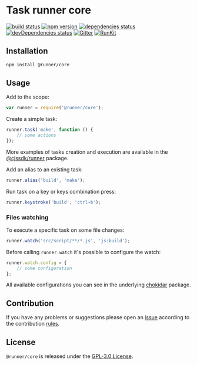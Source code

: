 Task runner core
================

[![build status](https://img.shields.io/travis/runner/core.svg?style=flat-square)](https://travis-ci.org/runner/core)
[![npm version](https://img.shields.io/npm/v/@runner/core.svg?style=flat-square)](https://www.npmjs.com/package/@runner/core)
[![dependencies status](https://img.shields.io/david/runner/core.svg?style=flat-square)](https://david-dm.org/runner/core)
[![devDependencies status](https://img.shields.io/david/dev/runner/core.svg?style=flat-square)](https://david-dm.org/runner/core?type=dev)
[![Gitter](https://img.shields.io/badge/gitter-join%20chat-blue.svg?style=flat-square)](https://gitter.im/DarkPark/runner)
[![RunKit](https://img.shields.io/badge/RunKit-try-yellow.svg?style=flat-square)](https://npm.runkit.com/@runner/core)


## Installation ##

```bash
npm install @runner/core
```


## Usage ##

Add to the scope:

```js
var runner = require('@runner/core');
```

Create a simple task:

```js
runner.task('make', function () {
    // some actions
});
```

More examples of tasks creation and execution are available
in the [@cjssdk/runner](https://www.npmjs.com/package/@cjssdk/runner) package.

Add an alias to an existing task:

```js
runner.alias('build', 'make');
```

Run task on a key or keys combination press:

```js
runner.keystroke('build', 'ctrl+b');
```

### Files watching

To execute a specific task on some file changes:

```js
runner.watch('src/script/**/*.js', 'js:build');
```

Before calling `runner.watch` it's possible to configure the watch:

```js
runner.watch.config = {
    // some configuration 
};
```

All available configurations you can see in the underlying [chokidar](https://www.npmjs.com/package/chokidar) package.


## Contribution ##

If you have any problems or suggestions please open an [issue](https://github.com/runner/core/issues)
according to the contribution [rules](.github/contributing.md).


## License ##

`@runner/core` is released under the [GPL-3.0 License](http://opensource.org/licenses/GPL-3.0).
